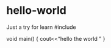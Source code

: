 # hello-world
Just a try for learn
#include<iostream>
 
 void  main()
 {
    cout<<“hello the world ”
 }
